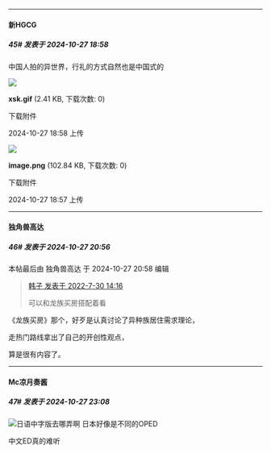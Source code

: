 ﻿
*****

####  新HGCG  
##### 45#       发表于 2024-10-27 18:58

中国人拍的异世界，行礼的方式自然也是中国式的

<img src="https://img.saraba1st.com/forum/202410/27/185829b31818mkz0i2p2y3.gif" referrerpolicy="no-referrer">

<strong>xsk.gif</strong> (2.41 KB, 下载次数: 0)

下载附件

2024-10-27 18:58 上传

<img src="https://img.saraba1st.com/forum/202410/27/185744op2752pd3zmume6m.png" referrerpolicy="no-referrer">

<strong>image.png</strong> (102.84 KB, 下载次数: 0)

下载附件

2024-10-27 18:57 上传


*****

####  独角兽高达  
##### 46#       发表于 2024-10-27 20:56

 本帖最后由 独角兽高达 于 2024-10-27 20:58 编辑 
<blockquote><a href="httphttps://bbs.saraba1st.com/2b/forum.php?mod=redirect&amp;goto=findpost&amp;pid=56866470&amp;ptid=2084333" target="_blank">韩子 发表于 2022-7-30 14:16</a>

可以和龙族买房搭配着看  </blockquote>
《龙族买房》那个，好歹是认真讨论了异种族居住需求理论，

走热门路线拿出了自己的开创性观点，

算是很有内容了。


*****

####  Mc凉月奏酱  
##### 47#       发表于 2024-10-27 23:08

<img src="https://static.saraba1st.com/image/smiley/face2017/037.png" referrerpolicy="no-referrer">日语中字版去哪弄啊 日本好像是不同的OPED

中文ED真的难听


